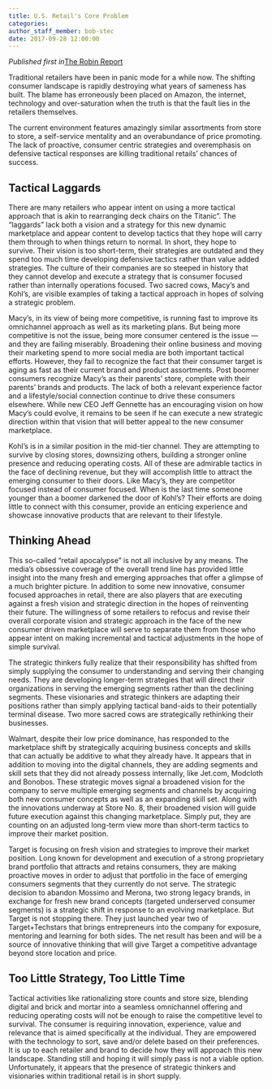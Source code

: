 ```yaml
---
title: U.S. Retail's Core Problem
categories:
author_staff_member: bob-stec
date: 2017-09-28 12:00:00
---
```



*Published first in*[The Robin Report](http://www.therobinreport.com/retails-core-problem/?utm_source=The+Robin+Report&amp;utm_campaign=61d32346c5-Retails'+Core+Problem_2017_08_16&amp;utm_medium=email&amp;utm_term=0_e90268c709-61d32346c5-229112669)

Traditional retailers have been in panic mode for a while now. The shifting consumer landscape is rapidly destroying what years of sameness has built. The blame has erroneously been placed on Amazon, the internet, technology and over-saturation when the truth is that the fault lies in the retailers themselves.

The current environment features amazingly similar assortments from store to store, a self-service mentality and an overabundance of price promoting. The lack of proactive, consumer centric strategies and overemphasis on defensive tactical responses are killing traditional retails’ chances of success.

## Tactical Laggards

There are many retailers who appear intent on using a more tactical approach that is akin to rearranging deck chairs on the Titanic”. The “laggards” lack both a vision and a strategy for this new dynamic marketplace and appear content to develop tactics that they hope will carry them through to when things return to normal. In short, they hope to survive. Their vision is too short-term, their strategies are outdated and they spend too much time developing defensive tactics rather than value added strategies. The culture of their companies are so steeped in history that they cannot develop and execute a strategy that is consumer focused rather than internally operations focused. Two sacred cows, Macy’s and Kohl’s, are visible examples of taking a tactical approach in hopes of solving a strategic problem.

Macy’s, in its view of being more competitive, is running fast to improve its omnichannel approach as well as its marketing plans. But being more competitive is not the issue, being more consumer centered is the issue — and they are failing miserably. Broadening their online business and moving their marketing spend to more social media are both important tactical efforts. However, they fail to recognize the fact that their consumer target is aging as fast as their current brand and product assortments. Post boomer consumers recognize Macy’s as their parents’ store, complete with their parents’ brands and products. The lack of both a relevant experience factor and a lifestyle/social connection continue to drive these consumers elsewhere. While new CEO Jeff Gennette has an encouraging vision on how Macy’s could evolve, it remains to be seen if he can execute a new strategic direction within that vision that will better appeal to the new consumer marketplace.

Kohl’s is in a similar position in the mid-tier channel. They are attempting to survive by closing stores, downsizing others, building a stronger online presence and reducing operating costs. All of these are admirable tactics in the face of declining revenue, but they will accomplish little to attract the emerging consumer to their doors. Like Macy’s, they are competitor focused instead of consumer focused. When is the last time someone younger than a boomer darkened the door of Kohl’s? Their efforts are doing little to connect with this consumer, provide an enticing experience and showcase innovative products that are relevant to their lifestyle.

## Thinking Ahead

This so-called “retail apocalypse” is not all inclusive by any means. The media’s obsessive coverage of the overall trend line has provided little insight into the many fresh and emerging approaches that offer a glimpse of a much brighter picture. In addition to some new innovative, consumer focused approaches in retail, there are also players that are executing against a fresh vision and strategic direction in the hopes of reinventing their future. The willingness of some retailers to refocus and revise their overall corporate vision and strategic approach in the face of the new consumer driven marketplace will serve to separate them from those who appear intent on making incremental and tactical adjustments in the hope of simple survival.

The strategic thinkers fully realize that their responsibility has shifted from simply supplying the consumer to understanding and serving their changing needs. They are developing longer-term strategies that will direct their organizations in serving the emerging segments rather than the declining segments. These visionaries and strategic thinkers are adapting their positions rather than simply applying tactical band-aids to their potentially terminal disease. Two more sacred cows are strategically rethinking their businesses.

Walmart, despite their low price dominance, has responded to the marketplace shift by strategically acquiring business concepts and skills that can actually be additive to what they already have. It appears that in addition to moving into the digital channels, they are adding segments and skill sets that they did not already possess internally, like Jet.com, Modcloth and Bonobos. These strategic moves signal a broadened vision for the company to serve multiple emerging segments and channels by acquiring both new consumer concepts as well as an expanding skill set. Along with the innovations underway at Store No. 8, their broadened vision will guide future execution against this changing marketplace. Simply put, they are counting on an adjusted long-term view more than short-term tactics to improve their market position.

Target is focusing on fresh vision and strategies to improve their market position. Long known for development and execution of a strong proprietary brand portfolio that attracts and retains consumers, they are making proactive moves in order to adjust that portfolio in the face of emerging consumers segments that they currently do not serve. The strategic decision to abandon Mossimo and Merona, two strong legacy brands, in exchange for fresh new brand concepts (targeted underserved consumer segments) is a strategic shift in response to an evolving marketplace. But Target is not stopping there. They just launched year two of Target+Techstars that brings entrepreneurs into the company for exposure, mentoring and learning for both sides. The net result has been and will be a source of innovative thinking that will give Target a competitive advantage beyond store location and price.

## Too Little Strategy, Too Little Time

Tactical activities like rationalizing store counts and store size, blending digital and brick and mortar into a seamless omnichannel offering and reducing operating costs will not be enough to raise the competitive level to survival. The consumer is requiring innovation, experience, value and relevance that is aimed specifically at the individual. They are empowered with the technology to sort, save and/or delete based on their preferences. It is up to each retailer and brand to decide how they will approach this new landscape. Standing still and hoping it will simply pass is not a viable option. Unfortunately, it appears that the presence of strategic thinkers and visionaries within traditional retail is in short supply.